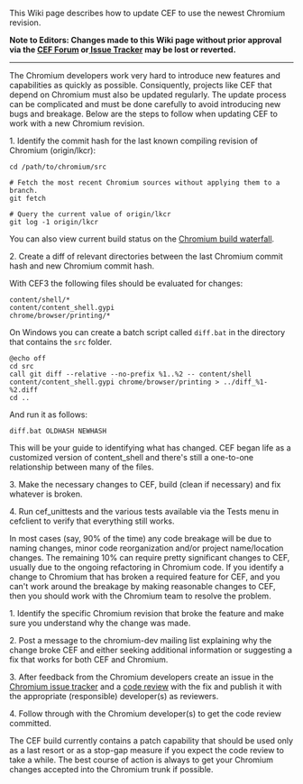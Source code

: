 This Wiki page describes how to update CEF to use the newest Chromium revision.

**Note to Editors: Changes made to this Wiki page without prior approval via the [CEF Forum](http://magpcss.org/ceforum/) or[ Issue Tracker](https://bitbucket.org/chromiumembedded/cef/issues?status=new&status=open) may be lost or reverted.**

***

The Chromium developers work very hard to introduce new features and capabilities as quickly as possible. Consiquently, projects like CEF that depend on Chromium must also be updated regularly. The update process can be complicated and must be done carefully to avoid introducing new bugs and breakage. Below are the steps to follow when updating CEF to work with a new Chromium revision.

1\. Identify the commit hash for the last known compiling revision of Chromium (origin/lkcr):

```
cd /path/to/chromium/src

# Fetch the most recent Chromium sources without applying them to a branch.
git fetch

# Query the current value of origin/lkcr
git log -1 origin/lkcr
```

You can also view current build status on the [Chromium build waterfall](https://chromium-build.appspot.com/p/chromium/console).

2\. Create a diff of relevant directories between the last Chromium commit hash and new Chromium commit hash.

With CEF3 the following files should be evaluated for changes:

```
content/shell/*
content/content_shell.gypi
chrome/browser/printing/*
```

On Windows you can create a batch script called `diff.bat` in the directory that contains the `src` folder.

```
@echo off
cd src
call git diff --relative --no-prefix %1..%2 -- content/shell content/content_shell.gypi chrome/browser/printing > ../diff_%1-%2.diff
cd ..
```

And run it as follows:
```
diff.bat OLDHASH NEWHASH
```

This will be your guide to identifying what has changed. CEF began life as a customized version of content\_shell and there's still a one-to-one relationship between many of the files.

3\. Make the necessary changes to CEF, build (clean if necessary) and fix whatever is broken.

4\. Run cef\_unittests and the various tests available via the Tests menu in cefclient to verify that everything still works.

In most cases (say, 90% of the time) any code breakage will be due to naming changes, minor code reorganization and/or project name/location changes. The remaining 10% can require pretty significant changes to CEF, usually due to the ongoing refactoring in Chromium code. If you identify a change to Chromium that has broken a required feature for CEF, and you can't work around the breakage by making reasonable changes to CEF, then you should work with the Chromium team to resolve the problem.

1\. Identify the specific Chromium revision that broke the feature and make sure you understand why the change was made.

2\. Post a message to the chromium-dev mailing list explaining why the change broke CEF and either seeking additional information or suggesting a fix that works for both CEF and Chromium.

3\. After feedback from the Chromium developers create an issue in the [Chromium issue tracker](http://crbug.com) and a [code review](http://www.chromium.org/developers/contributing-code) with the fix and publish it with the appropriate (responsible) developer(s) as reviewers.

4\. Follow through with the Chromium developer(s) to get the code review committed.

The CEF build currently contains a patch capability that should be used only as a last resort or as a stop-gap measure if you expect the code review to take a while. The best course of action is always to get your Chromium changes accepted into the Chromium trunk if possible.